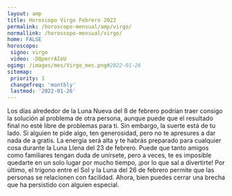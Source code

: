 ```yaml
---
layout: amp
title: Horoscopo Virgo Febrero 2022 
permalink: /horoscopo-mensual/amp/virgo/
normallink: /horoscopo-mensual/virgo/
home: FALSE
horoscopo:
 signo: virgo
 video: -DQpmrrAIeU
ogimg: /images/mes/Virgo_mes.png#2022-01-26
sitemap:
 priority: 1
 changefreq: 'monthly'
 lastmod: '2022-01-26'
---
```



Los días alrededor de la Luna Nueva del 8 de febrero podrían traer consigo la solución al problema de otra persona, aunque puede que el resultado final no esté libre de problemas para ti. Sin embargo, la suerte está de tu lado. Si alguien te pide algo, ten generosidad, pero no te apresures a dar nada de a gratis. La energía será alta y te habrás preparado para cualquier cosa durante la Luna Llena del 23 de febrero. Puede que tanto amigos como familiares tengan duda de unírsete, pero a veces, te es imposible quedarte en un solo lugar por mucho tiempo, ¡por lo que sal a divertirte! Por último, el trígono entre el Sol y la Luna del 26 de febrero permite que las personas se relacionen con facilidad. Ahora, bien puedes cerrar una brecha que ha persistido con alguien especial.
